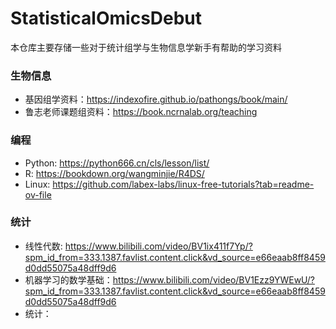 # StatisticalOmicsDebut

本仓库主要存储一些对于统计组学与生物信息学新手有帮助的学习资料

### 生物信息

+ 基因组学资料：https://indexofire.github.io/pathongs/book/main/
+ 鲁志老师课题组资料：https://book.ncrnalab.org/teaching

### 编程

+ Python: https://python666.cn/cls/lesson/list/
+ R: https://bookdown.org/wangminjie/R4DS/
+ Linux: https://github.com/labex-labs/linux-free-tutorials?tab=readme-ov-file

### 统计

+ 线性代数: https://www.bilibili.com/video/BV1ix411f7Yp/?spm_id_from=333.1387.favlist.content.click&vd_source=e66eaab8ff8459d0dd55075a48dff9d6
+ 机器学习的数学基础：https://www.bilibili.com/video/BV1Ezz9YWEwU/?spm_id_from=333.1387.favlist.content.click&vd_source=e66eaab8ff8459d0dd55075a48dff9d6
+ 统计：

